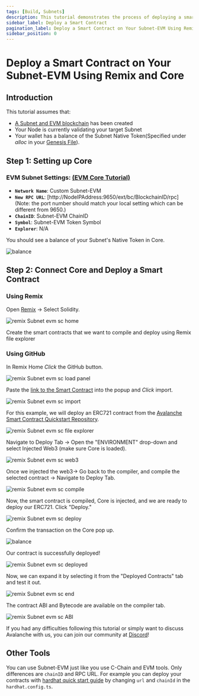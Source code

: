 ```yaml
---
tags: [Build, Subnets]
description: This tutorial demonstrates the process of deploying a smart contract to an EVM-based Subnet.
sidebar_label: Deploy a Smart Contract
pagination_label: Deploy a Smart Contract on Your Subnet-EVM Using Remix and Core
sidebar_position: 0
---
```


# Deploy a Smart Contract on Your Subnet-EVM Using Remix and Core

## Introduction

This tutorial assumes that:

- [A Subnet and EVM blockchain](/build/subnet/deploy/fuji-testnet-subnet.md) has been created
- Your Node is currently validating your target Subnet
- Your wallet has a balance of the Subnet Native Token(Specified under _alloc_ in your
  [Genesis File](/build/subnet/upgrade/customize-a-subnet.md#genesis)).

## Step 1: Setting up Core

### **EVM Subnet Settings:** [(EVM Core Tutorial)](/build/subnet/deploy/fuji-testnet-subnet.md#connect-with-core)

- **`Network Name`**: Custom Subnet-EVM
- **`New RPC URL`**: [http://NodeIPAddress:9650/ext/bc/BlockchainID/rpc] (Note: the port number should
  match your local setting which can be different from 9650.)
- **`ChainID`**: Subnet-EVM ChainID
- **`Symbol`**: Subnet-EVM Token Symbol
- **`Explorer`**: N/A

You should see a balance of your Subnet's Native Token in Core.

<div style={{textAlign: 'center'}}>

![balance](/img/evm-smart-contract/core-balance.png)

</div>

## Step 2: Connect Core and Deploy a Smart Contract

### Using Remix

Open [Remix](https://remix.ethereum.org/) -&gt; Select Solidity.

![remix Subnet evm sc home](/img/remix-subnet-evm-sc-home.png)

Create the smart contracts that we want to compile and deploy using Remix file explorer

### Using GitHub

In Remix Home _Click_ the GitHub button.

![remix Subnet evm sc load panel](/img/remix-subnet-evm-sc-load-panel.png)

Paste the [link to the Smart Contract](https://github.com/ava-labs/avalanche-smart-contract-quickstart/blob/main/contracts/NFT.sol)
into the popup and _Click_ import.

![remix Subnet evm sc import](/img/remix-subnet-evm-sc-import.png)

For this example, we will deploy an ERC721 contract from the [Avalanche Smart Contract Quickstart Repository](https://github.com/ava-labs/avalanche-smart-contract-quickstart).

![remix Subnet evm sc file explorer](/img/remix-subnet-evm-sc-file-explorer.png)

Navigate to Deploy Tab -&gt; Open the "ENVIRONMENT" drop-down and select Injected Web3 (make sure
Core is loaded).

![remix Subnet evm sc web3](/img/remix-subnet-evm-sc-web3.png)

Once we injected the web3-&gt; Go back to the compiler, and compile the selected contract -&gt;
Navigate to Deploy Tab.

![remix Subnet evm sc compile](/img/remix-subnet-evm-sc-compile.png)

Now, the smart contract is compiled, Core is injected, and we are ready to deploy our ERC721.
Click "Deploy."

![remix Subnet evm sc deploy](/img/remix-subnet-evm-sc-deploy.png)

Confirm the transaction on the Core pop up.

<div style={{textAlign: 'center'}}>

![balance](/img/evm-smart-contract/approve.png)

</div>

Our contract is successfully deployed!

![remix Subnet evm sc deployed](/img/remix-subnet-evm-sc-deployed.png)

Now, we can expand it by selecting it from the "Deployed Contracts" tab and test it out.

![remix Subnet evm sc end](/img/remix-subnet-evm-sc-end.png)

The contract ABI and Bytecode are available on the compiler tab.

![remix Subnet evm sc ABI](/img/remix-subnet-evm-sc-abi.png)

If you had any difficulties following this tutorial or simply want to discuss Avalanche
with us, you can join our community at [Discord](https://chat.avalabs.org/)!

## Other Tools

You can use Subnet-EVM just like you use C-Chain and EVM tools. Only differences are `chainID` and
RPC URL. For example you can deploy your contracts with
[hardhat quick start guide](/build/dapp/smart-contracts/toolchains/hardhat.md)
by changing `url` and `chainId` in the `hardhat.config.ts`.
